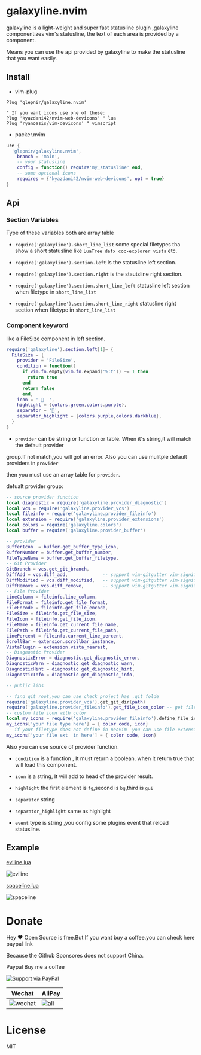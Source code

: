 # galaxyline.nvim

galaxyline is a light-weight and super fast statusline plugin ,galaxyline componentizes vim's statusline, the text of each area is provided by a component.

Means you can use the api provided by galaxyline to make the statusline that you want easily.

## Install
* vim-plug
```vim
Plug 'glepnir/galaxyline.nvim'

" If you want icons use one of these:
Plug 'kyazdani42/nvim-web-devicons' " lua
Plug 'ryanoasis/vim-devicons' " vimscript
```
* packer.nvim
```lua
use {
  'glepnir/galaxyline.nvim',
    branch = 'main',
    -- your statusline
    config = function() require'my_statusline' end,
    -- some optional icons
    requires = {'kyazdani42/nvim-web-devicons', opt = true}
}
```

## Api

### Section Variables

Type of these variables both are array table

- `require('galaxyline').short_line_list`  some special filetypes tha show a short statusline like 
`LuaTree defx coc-explorer vista` etc.

- `require('galaxyline').section.left` is the statusline left section.

- `require('galaxyline').section.right` is the stautsline right section.

- `require('galaxyline').section.short_line_left` statusline left section when filetype in `short_line_list`

- `require('galaxyline').section.short_line_right` statusline right section when filetype in `short_line_list`


### Component keyword

like a FileSize component in left section.

```lua
require('galaxyline').section.left[1]= {
  FileSize = {
    provider = 'FileSize',
    condition = function()
      if vim.fn.empty(vim.fn.expand('%:t')) ~= 1 then
        return true
      end
      return false
      end,
    icon = '   ',
    highlight = {colors.green,colors.purple},
    separator = '',
    separator_highlight = {colors.purple,colors.darkblue},
  }
}
```
- `provider` can be string or function or table. When it's string,it will match the default provider

group.If not match,you will got an error. Also you can use mulitple default providers in `provider`

then you must use an array table for `provider`.

defualt provider group:

```lua
-- source provider function
local diagnostic = require('galaxyline.provider_diagnostic')
local vcs = require('galaxyline.provider_vcs')
local fileinfo = require('galaxyline.provider_fileinfo')
local extension = require('galaxyline.provider_extensions')
local colors = require('galaxyline.colors')
local buffer = require('galaxyline.provider_buffer')

-- provider 
BufferIcon  = buffer.get_buffer_type_icon,
BufferNumber = buffer.get_buffer_number,
FileTypeName = buffer.get_buffer_filetype,
-- Git Provider
GitBranch = vcs.get_git_branch,
DiffAdd = vcs.diff_add,             -- support vim-gitgutter vim-signify gitsigns
DiffModified = vcs.diff_modified,   -- support vim-gitgutter vim-signify gitsigns
DiffRemove = vcs.diff_remove,       -- support vim-gitgutter vim-signify gitsigns
-- File Provider
LineColumn = fileinfo.line_column,
FileFormat = fileinfo.get_file_format,
FileEncode = fileinfo.get_file_encode,
FileSize = fileinfo.get_file_size,
FileIcon = fileinfo.get_file_icon,
FileName = fileinfo.get_current_file_name,
FilePath = fileinfo.get_current_file_path,
LinePercent = fileinfo.current_line_percent,
ScrollBar = extension.scrollbar_instance,
VistaPlugin = extension.vista_nearest,
-- Diagnostic Provider
DiagnosticError = diagnostic.get_diagnostic_error,
DiagnosticWarn = diagnostic.get_diagnostic_warn,
DiagnosticHint = diagnostic.get_diagnostic_hint,
DiagnosticInfo = diagnostic.get_diagnostic_info,

-- public libs

-- find git root,you can use check project has .git folde 
require('galaxyline.provider_vcs').get_git_dir(path) 
require('galaxyline.provider_fileinfo').get_file_icon_color -- get file icon color
-- custom file icon with color
local my_icons = require('galaxyline.provider_fileinfo').define_file_icon() -- get file icon color
my_icons['your file type here'] = { color code, icon}
-- if your filetype does not define in neovim  you can use file extensions
my_icons['your file ext  in here'] = { color code, icon}
```

Also you can use source of provider  function.

- `condition` is a function , It must return a boolean. when it return true that will load this
component.

- `icon` is a string, It will add to head of the provider result.

- `highlight` the first element is `fg`,second is `bg`,third is `gui`

- `separator` string

- `separator_highlight` same as highlight

- `event` type is string ,you config some plugins event that reload statusline.


## Example

[eviline.lua](./example/eviline.lua)

![eviline](https://user-images.githubusercontent.com/41671631/97547528-dfb25900-1a08-11eb-944d-d22365ebc242.gif)

[spaceline.lua](./example/spaceline.lua)

![spaceline](https://user-images.githubusercontent.com/41671631/97022368-9d12fb80-1586-11eb-868b-f0230c0b02e4.png)



# Donate

Hey ♥️  Open Source is free.But If you want buy a coffee.you can check here paypal link

Because the Github Sponsores does not support China.

Paypal Buy me a coffee

[![Support via PayPal](https://cdn.rawgit.com/twolfson/paypal-github-button/1.0.0/dist/button.svg)](https://www.paypal.me/bobbyhub)

| Wechat                                                                                                          | AliPay                                                                                                       |
| --------------------------------------------------------------------------------------------------------------- | ------------------------------------------------------------------------------------------------------------ |
| ![wechat](https://user-images.githubusercontent.com/41671631/84404718-c8312a00-ac39-11ea-90d7-ee679fbb3705.png) | ![ali](https://user-images.githubusercontent.com/41671631/84403276-1a714b80-ac38-11ea-8607-8492df84e516.png) |

# License

MIT
